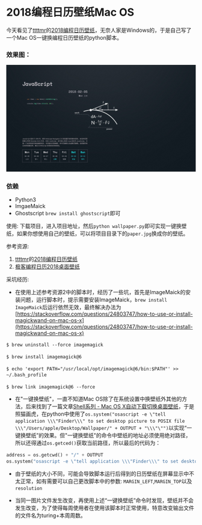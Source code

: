 # 2018编程日历壁纸Mac OS

今天看见了[ttttmr](https://github.com/ttttmr/2018_code_calendar_wallpaper/commits?author=ttttmr)的[2018编程日历壁纸](https://github.com/ttttmr/2018_code_calendar_wallpaper)，无奈人家是Windows的，于是自己写了一个Mac OS一键换编程日历壁纸的python脚本。

### 效果图：

![](turing6.jpg)

### 依赖

- Python3 
- ImgaeMaick
- Ghostscript `brew install ghostscript`即可

使用:
下载项目，进入项目地址，然后`python wallpaper.py`即可实现一键换壁纸，如果你想使用自己的壁纸，可以将项目目录下的`paper.jpg`换成你的壁纸。

参考资源:

1. [ttttmr](https://github.com/ttttmr/2018_code_calendar_wallpaper/commits?author=ttttmr)的[2018编程日历壁纸](https://github.com/ttttmr/2018_code_calendar_wallpaper)
2. [极客编程日历2018桌面壁纸
](https://www.jianshu.com/p/912ce01d4752)

采坑经历:

- 在使用上述参考资源2中的脚本时，经历了一些坑，首先是ImageMaick的安装问题，运行脚本时，提示需要安装ImageMaick，`brew install ImageMaick`后运行依然无效，最终解决办法为[https://stackoverflow.com/questions/24803747/how-to-use-or-install-magickwand-on-mac-os-x](https://stackoverflow.com/questions/24803747/how-to-use-or-install-magickwand-on-mac-os-x)

```
$ brew uninstall --force imagemagick

$ brew install imagemagick@6

$ echo 'export PATH="/usr/local/opt/imagemagick@6/bin:$PATH"' >> ~/.bash_profile

$ brew link imagemagick@6 --force
```
-  在"一键换壁纸"，一直不知道Mac OS除了在系统设置中换壁纸外其他的方法，后来找到了一篇文章[Shell系列 - Mac OS X自动下载切换桌面壁纸](http://blog.csdn.net/rywaqpf/article/details/50404577)，于是照猫画虎，在python中使用了`os.system("osascript -e \"tell application \\\"Finder\\\" to set desktop picture to POSIX file \\\"/Users/apple/Desktop/Wallpaper/" + OUTPUT + "\\\"\"")`以实现“一键换壁纸”的效果。但"一键换壁纸"的命令中壁纸的地址必须使用绝对路径，所以还得通过`os.getced()`获取当前路径，所以最后的代码为：

```python
address = os.getcwd() + "/" + OUTPUT 
os.system("osascript -e \"tell application \\\"Finder\\\" to set desktop picture to POSIX file \\\"" + address + "\\\"\"")
```

- 由于壁纸的大小不同，可能会导致脚本运行后得到的日历壁纸在屏幕显示中不太正常，如有需要可以自己更改脚本中的参数:
`MARGIN_LEFT`,`MARGIN_TOP`以及`resolution`

- 当同一图片文件发生改变，再使用上述“一键换壁纸”命令时发现，壁纸并不会发生改变，为了使得每周使用者在使用该脚本时正常使用，特意改变输出文件的文件名为turing+本周周数。

